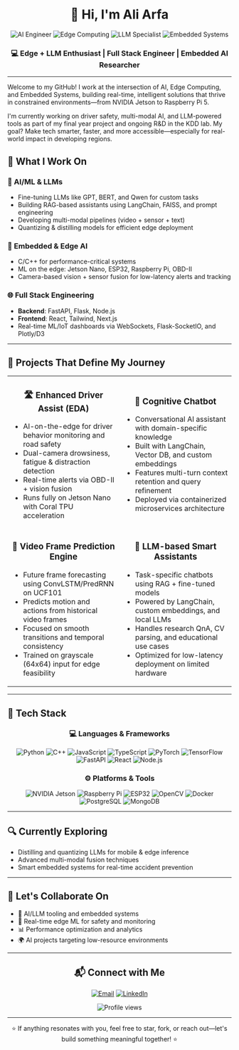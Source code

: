 # <div align="center">👋 Hi, I'm Ali Arfa</div>

<div align="center">
  <img src="https://img.shields.io/badge/AI%20Engineer-blue?style=for-the-badge" alt="AI Engineer"/>
  <img src="https://img.shields.io/badge/Edge%20Computing-orange?style=for-the-badge" alt="Edge Computing"/>
  <img src="https://img.shields.io/badge/LLM%20Specialist-green?style=for-the-badge" alt="LLM Specialist"/>
  <img src="https://img.shields.io/badge/Embedded%20Systems-red?style=for-the-badge" alt="Embedded Systems"/>
</div>

<div align="center">
  <h3>💻  Edge + LLM Enthusiast | Full Stack Engineer | Embedded AI Researcher </h3>
</div>

---

Welcome to my GitHub! I work at the intersection of AI, Edge Computing, and Embedded Systems, building real-time, intelligent solutions that thrive in constrained environments—from NVIDIA Jetson to Raspberry Pi 5.

I'm currently working on driver safety, multi-modal AI, and LLM-powered tools as part of my final year project and ongoing R&D in the KDD lab. My goal? Make tech smarter, faster, and more accessible—especially for real-world impact in developing regions.

## 🚀 What I Work On

### 🧠 AI/ML & LLMs
- Fine-tuning LLMs like GPT, BERT, and Qwen for custom tasks
- Building RAG-based assistants using LangChain, FAISS, and prompt engineering
- Developing multi-modal pipelines (video + sensor + text)
- Quantizing & distilling models for efficient edge deployment

### 🔧 Embedded & Edge AI
- C/C++ for performance-critical systems
- ML on the edge: Jetson Nano, ESP32, Raspberry Pi, OBD-II
- Camera-based vision + sensor fusion for low-latency alerts and tracking

### 🌐 Full Stack Engineering
- **Backend**: FastAPI, Flask, Node.js
- **Frontend**: React, Tailwind, Next.js
- Real-time ML/IoT dashboards via WebSockets, Flask-SocketIO, and Plotly/D3


---

## 🧪 Projects That Define My Journey

<table>
  <tr>
    <td width="50%">
      <h3 align="center">🛣️ Enhanced Driver Assist (EDA)</h3>
      <ul>
        <li>AI-on-the-edge for driver behavior monitoring and road safety</li>
        <li>Dual-camera drowsiness, fatigue & distraction detection</li>
        <li>Real-time alerts via OBD-II + vision fusion</li>
        <li>Runs fully on Jetson Nano with Coral TPU acceleration</li>
      </ul>
    </td>
    <td width="50%">
      <h3 align="center">🤖 Cognitive Chatbot</h3>
      <ul>
        <li>Conversational AI assistant with domain-specific knowledge</li>
        <li>Built with LangChain, Vector DB, and custom embeddings</li>
        <li>Features multi-turn context retention and query refinement</li>
        <li>Deployed via containerized microservices architecture</li>
      </ul>
    </td>
  </tr>
  <tr>
    <td width="50%">
      <h3 align="center">🎥 Video Frame Prediction Engine</h3>
      <ul>
        <li>Future frame forecasting using ConvLSTM/PredRNN on UCF101</li>
        <li>Predicts motion and actions from historical video frames</li>
        <li>Focused on smooth transitions and temporal consistency</li>
        <li>Trained on grayscale (64x64) input for edge feasibility</li>
      </ul>
    </td>
    <td width="50%">
      <h3 align="center">🧠 LLM-based Smart Assistants</h3>
      <ul>
        <li>Task-specific chatbots using RAG + fine-tuned models</li>
        <li>Powered by LangChain, custom embeddings, and local LLMs</li>
        <li>Handles research QnA, CV parsing, and educational use cases</li>
        <li>Optimized for low-latency deployment on limited hardware</li>
      </ul>
    </td>
  </tr>
</table>

---

## 🧰 Tech Stack

<div align="center">
  
### 💻 Languages & Frameworks
![Python](https://img.shields.io/badge/Python-3776AB?style=flat-square&logo=python&logoColor=white)
![C++](https://img.shields.io/badge/C++-00599C?style=flat-square&logo=c%2B%2B&logoColor=white)
![JavaScript](https://img.shields.io/badge/JavaScript-F7DF1E?style=flat-square&logo=javascript&logoColor=black)
![TypeScript](https://img.shields.io/badge/TypeScript-3178C6?style=flat-square&logo=typescript&logoColor=white)
![PyTorch](https://img.shields.io/badge/PyTorch-EE4C2C?style=flat-square&logo=pytorch&logoColor=white)
![TensorFlow](https://img.shields.io/badge/TensorFlow-FF6F00?style=flat-square&logo=tensorflow&logoColor=white)
![FastAPI](https://img.shields.io/badge/FastAPI-009688?style=flat-square&logo=fastapi&logoColor=white)
![React](https://img.shields.io/badge/React-61DAFB?style=flat-square&logo=react&logoColor=black)
![Node.js](https://img.shields.io/badge/Node.js-339933?style=flat-square&logo=node.js&logoColor=white)

### ⚙️ Platforms & Tools
![NVIDIA Jetson](https://img.shields.io/badge/NVIDIA%20Jetson-76B900?style=flat-square&logo=nvidia&logoColor=white)
![Raspberry Pi](https://img.shields.io/badge/Raspberry%20Pi-A22846?style=flat-square&logo=raspberry-pi&logoColor=white)
![ESP32](https://img.shields.io/badge/ESP32-E7352C?style=flat-square&logo=espressif&logoColor=white)
![OpenCV](https://img.shields.io/badge/OpenCV-5C3EE8?style=flat-square&logo=opencv&logoColor=white)
![Docker](https://img.shields.io/badge/Docker-2496ED?style=flat-square&logo=docker&logoColor=white)
![PostgreSQL](https://img.shields.io/badge/PostgreSQL-336791?style=flat-square&logo=postgresql&logoColor=white)
![MongoDB](https://img.shields.io/badge/MongoDB-47A248?style=flat-square&logo=mongodb&logoColor=white)

</div>

---

## 🔍 Currently Exploring

- Distilling and quantizing LLMs for mobile & edge inference
- Advanced multi-modal fusion techniques
- Smart embedded systems for real-time accident prevention

---

## 🤝 Let's Collaborate On

- 🤖 AI/LLM tooling and embedded systems
- 🚗 Real-time edge ML for safety and monitoring
- 📊 Performance optimization and analytics
- 🌍 AI projects targeting low-resource environments

---

<div align="center">
  
## 📬 Connect with Me

[![Email](https://img.shields.io/badge/Email-aliarfa852%40gmail.com-D14836?style=for-the-badge&logo=gmail&logoColor=white)](mailto:aliarfa852@gmail.com)
[![LinkedIn](https://img.shields.io/badge/LinkedIn-Connect-0077B5?style=for-the-badge&logo=linkedin&logoColor=white)](https://www.linkedin.com/in/aliarfa852/)

<img src="https://komarev.com/ghpvc/?username=AliArfa852&color=brightgreen&style=flat-square" alt="Profile views"/>

</div>

---

<div align="center">
  
⭐ If anything resonates with you, feel free to star, fork, or reach out—let's build something meaningful together! ⭐

</div>
